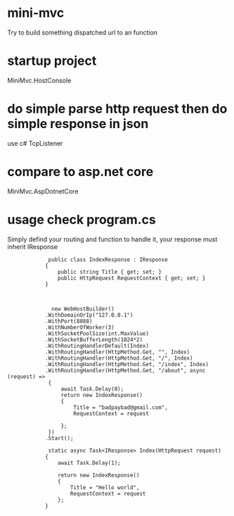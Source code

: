 # mini-mvc
Try to build something dispatched url to an function

# startup project 
MiniMvc.HostConsole

# do simple parse http request then do simple response in json
use c# TcpListener


# compare to asp.net core
MiniMvc.AspDotnetCore

# usage check program.cs
Simply defind your routing and function to handle it, your response must inherit IResponse


                 public class IndexResponse : IResponse
                {
                    public string Title { get; set; }
                    public HttpRequest RequestContext { get; set; }
                }



				  new WebHostBuilder()
                .WithDomainOrIp("127.0.0.1")
                .WithPort(8888)
                .WithNumberOfWorker(3)
                .WithSocketPoolSize(int.MaxValue)
                .WithSocketBufferLength(1024*2)
                .WithRoutingHandlerDefault(Index)
                .WithRoutingHandler(HttpMethod.Get, "", Index)
                .WithRoutingHandler(HttpMethod.Get, "/", Index)
                .WithRoutingHandler(HttpMethod.Get, "/index", Index)
                .WithRoutingHandler(HttpMethod.Get, "/about", async (request) =>
                 {
                     await Task.Delay(0);
                     return new IndexResponse()
                     {
                         Title = "badpaybad@gmail.com",
                         RequestContext = request

                     };
                 })                
                .Start();

                 static async Task<IResponse> Index(HttpRequest request)
                {
                    await Task.Delay(1);

                    return new IndexResponse()
                    {
                        Title = "Hello world",
                        RequestContext = request
                    };
                }
